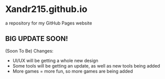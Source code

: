 # Xandr215.github.io
a repository for my GitHub Pages website
## BIG UPDATE SOON!
(Soon To Be) Changes:
- UI/UX will be getting a whole new design
- Some tools will be getting an update, as well as new tools being added
- More games = more fun, so more games are being added